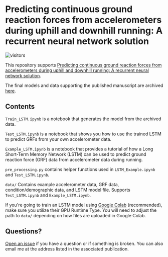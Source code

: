 # Predicting continuous ground reaction forces from accelerometers during uphill and downhill running: A recurrent neural network solution
![visitors](https://visitor-badge.laobi.icu/badge?page_id=alcantarar.Recurrent_GRF_Prediction)

This repository supports [Predicting continuous ground reaction 
forces from accelerometers during uphill and downhill running: A recurrent neural network 
solution](https://peerj.com/articles/12752/).

The final models and data supporting the published manuscript are archived [here](https://zenodo.org/record/5224624). 

## Contents

`Train_LSTM.ipynb` is a notebook that generates the model from the archived data. 

`Test_LSTM.ipynb` is a notebook that shows you how to use the trained LSTM to predict GRFs from your own accelerometer data.

`Example_LSTM.ipynb` is a notebook that provides a tutorial of how a Long Short-Term Memory Network (LSTM) can be used to 
predict ground reaction force (GRF) data from accelerometer data during running.

`pre_processing.py` contains helper functions used in `LSTM_Example.ipynb` and `Test_LSTM.ipynb`.

`data/` Contains example accelerometer data, GRF data, condition/demographic data, and LSTM model file. Supports `Test_LSTM.ipynb` and `Example_LSTM.ipynb`. 

If you're going to train an LSTM model using [Google Colab](https://colab.research.google.com/) (recommended), make sure 
you utilize their GPU Runtime Type. You will need to adjust the path to `data/` depending on how files are uploaded in
Google Colab.

## Questions?
[Open an issue](https://github.com/alcantarar/Recurrent_GRF_Prediction/issues/new) if you have a question or if 
something is broken. You can also email me at the address listed in the associated publication.
